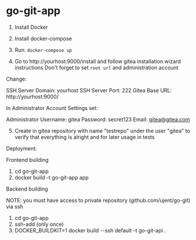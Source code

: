 # go-git-app

1. Install Docker
2. Install docker-compose
3. Run: `docker-compose up`

4. Go to http://yourhost:9000/install and follow gitea installation wizard instructions
Don't forget to set `root url` and administration account

Change:

SSH Server Domain: yourhost
SSH Server Port: 222
Gitea Base URL: http://yourhost:9000/


In Administrator Account Settings set:

Administrator Username: gitea
Password: secret123
Email: gitea@gitea.com

5. Create in gitea repository with name "testrepo" under the user "gitea" to verify 
that everything is alright and for later usage in tests



Deployment:

Frontend building

1. cd go-git-app
2. docker build -t go-git-app app

Backend building

NOTE: you must have access to private repository (github.com/ujent/go-git) via ssh
1. cd go-git-app
2. ssh-add (only once)
3. DOCKER_BUILDKIT=1 docker build --ssh default -t go-git-api .


